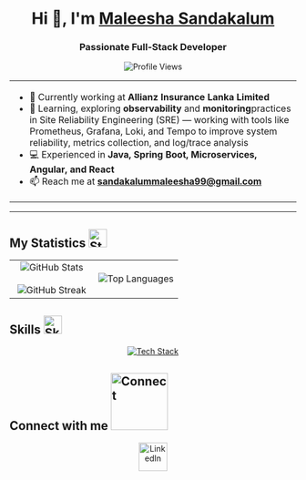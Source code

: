 <h1 align="center">Hi 👋, I'm <a href="#" target="blank">Maleesha Sandakalum</a></h1>
<h3 align="center"><strong>Passionate Full-Stack Developer</strong></h3>

<p align="center">
  <img src="https://komarev.com/ghpvc/?username=Maleesha123-hub&label=Profile%20views&color=0e75b6&style=flat" alt="Profile Views" />
</p>

<table align="center">
  <tr border="none">
    <td width="50%" align="left">
      <ul>
        <li>🔭 Currently working at <strong>Allianz Insurance Lanka Limited</strong></li>
        <li>🌱 Learning, exploring <strong>observability</strong> and <strong>monitoring</strong>practices in Site Reliability Engineering (SRE) — working with tools like Prometheus, Grafana, Loki, and Tempo to improve system reliability, metrics collection, and log/trace analysis</li>
        <li>💻 Experienced in <strong>Java, Spring Boot, Microservices, Angular, and React</strong></li>
        <li>📫 Reach me at <strong><a href="mailto:sandakalummaleesha99@gmail.com">sandakalummaleesha99@gmail.com</a></strong></li>
<!--         <li>⚡ Fun fact: <strong>Call me Maleesha!</strong></li> -->
      </ul>
    </td>
<!--     <td width="50%" align="center">
      <img src="https://repository-images.githubusercontent.com/588181932/e36ec678-7984-4cdd-8e4c-a3932772ff8e" alt="Coding" width="450" />
     <img src="" alt="Coding" width="450" /> 
    </td> -->
  </tr>
</table>

<hr>

<h2>My Statistics 
  <img src="https://media.giphy.com/media/OJTxHkKwcM5lfi2OnW/giphy.gif" width="32px" alt="Statistics">
</h2>

<table align="center">
  <tr border="none">
    <td width="50%" align="center">
      <img src="https://github-readme-stats.vercel.app/api?username=Maleesha123-hub&theme=dark&show_icons=true&count_private=true" alt="GitHub Stats" />
      <br><br>
      <img src="https://github-readme-streak-stats.herokuapp.com/?user=Maleesha123-hub&theme=dark&hide_border=false" alt="GitHub Streak" />
    </td>
    <td width="50%" align="center">
      <img src="https://github-readme-stats.anuraghazra1.vercel.app/api/top-langs/?username=Maleesha123-hub&theme=dark&hide_border=false&no-bg=true&no-frame=true&langs_count=10" alt="Top Languages" />
    </td>
  </tr>
</table>

<h2>Skills 
  <img src="https://media2.giphy.com/media/QssGEmpkyEOhBCb7e1/giphy.gif" width="32px" alt="Skills">
</h2>

<p align="center">
  <a href="https://skillicons.dev">
    <img src="https://skillicons.dev/icons?i=java,spring,angular,react,html,css,js,ts,postgres,mysql,mongodb,git,github,docker,redis,postman,vscode&perline=14" alt="Tech Stack" />
  </a>
</p>

<h2>Connect with me 
  <img src="https://raw.githubusercontent.com/ShahriarShafin/ShahriarShafin/main/Assets/handshake.gif" width="100px" alt="Connect">
</h2>

<p align="center">
  <a href="https://www.linkedin.com/in/maleesha-sandakalum/" target="blank">
    <img src="https://user-images.githubusercontent.com/88904952/234979284-68c11d7f-1acc-4f0c-ac78-044e1037d7b0.png" alt="LinkedIn" height="50" width="50" />
  </a>
</p>
